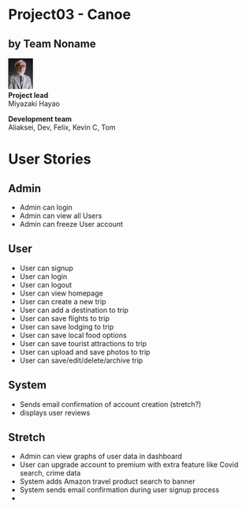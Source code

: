 # Project03 - Canoe
## by Team Noname

![Miyazaki](./images/miyazaki.png)  \
**Project lead** \
Miyazaki Hayao


**Development team** \
Aliaksei, Dev, Felix, Kevin C, Tom 

# User Stories
## Admin
- Admin can login
- Admin can view all Users
- Admin can freeze User account

## User
- User can signup
- User can login
- User can logout
- User can view homepage
- User can create a new trip
- User can add a destination to trip
- User can save flights to trip
- User can save lodging to trip
- User can save local food options
- User can save tourist attractions to trip
- User can upload and save photos to trip
- User can save/edit/delete/archive trip

## System
- Sends email confirmation of account creation (stretch?)
- displays user reviews

## Stretch
- Admin can view graphs of user data in dashboard
- User can upgrade account to premium with extra feature like Covid search, crime data
- System adds Amazon travel product search to banner
- System sends email confirmation during user signup process
- 
